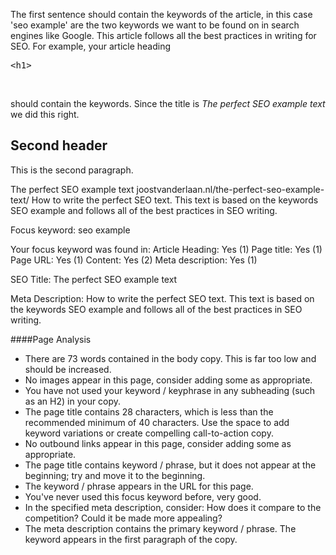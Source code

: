 The first sentence should contain the keywords of the article, in this case 'seo example' are the two keywords we want to be found on in search engines like Google. This article follows all the best practices in writing for SEO. For example, your article heading
<pre class="lang:default decode:true ">&lt;h1&gt;</pre>
&nbsp;

should contain the keywords. Since the title is <em>The perfect SEO example text</em> we did this right.
<h2>Second header</h2>
This is the second paragraph.






The perfect SEO example text
joostvanderlaan.nl/the-perfect-seo-example-text/
How to write the perfect SEO text. This text is based on the keywords SEO example and follows all of the best practices in SEO writing.





Focus keyword: seo example





Your focus keyword was found in:
Article Heading: Yes (1)
Page title: Yes (1)
Page URL: Yes (1)
Content: Yes (2)
Meta description: Yes (1)





SEO Title: The perfect SEO example text

Meta Description: How to write the perfect SEO text. This text is based on the keywords SEO example and follows all of the best practices in SEO writing.

####Page Analysis
- There are 73 words contained in the body copy. This is far too low and should be increased.
- No images appear in this page, consider adding some as appropriate.
- You have not used your keyword / keyphrase in any subheading (such as an H2) in your copy.
- The page title contains 28 characters, which is less than the recommended minimum of 40 characters. Use the space to add keyword variations or create compelling call-to-action copy.
- No outbound links appear in this page, consider adding some as appropriate.
- The page title contains keyword / phrase, but it does not appear at the beginning; try and move it to the beginning.
- The keyword / phrase appears in the URL for this page.
- You've never used this focus keyword before, very good.
- In the specified meta description, consider: How does it compare to the competition? Could it be made more appealing?
- The meta description contains the primary keyword / phrase.
The keyword appears in the first paragraph of the copy.
